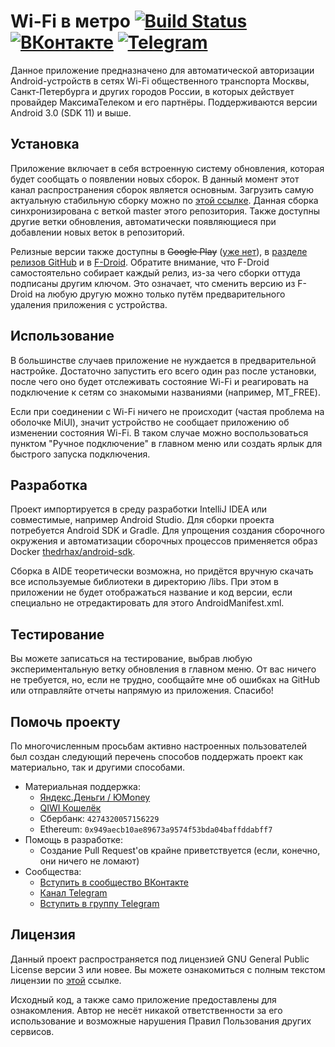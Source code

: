 # Wi-Fi в метро [![Build Status](https://jenkins.thedrhax.pw/job/mosmetro-android-pipeline/branch/master/badge/icon)](https://jenkins.thedrhax.pw/job/mosmetro-android-pipeline/branch/master/) [![ВКонтакте](.github/resources/vk-box.png)](https://vk.com/wifi_v_metro) [![Telegram](.github/resources/telegram.png)](https://t.me/joinchat/0S7nOjfkV2E2OTAy)

Данное приложение предназначено для автоматической авторизации Android-устройств в сетях Wi-Fi общественного транспорта Москвы, Санкт-Петербурга и других городов России, в которых действует провайдер МаксимаТелеком и его партнёры. Поддерживаются версии Android 3.0 (SDK 11) и выше.

## Установка

Приложение включает в себя встроенную систему обновления, которая будет сообщать о появлении новых сборок. В данный момент этот канал распространения сборок является основным. Загрузить самую актуальную стабильную сборку можно по [этой ссылке](https://mosmetro.duckdns.org/api/v1/download.php?branch=master). Данная сборка синхронизирована с веткой master этого репозитория. Также доступны другие ветки обновления, автоматически появляющиеся при добавлении новых веток в репозиторий.

Релизные версии также доступны в ~~Google Play~~ ([уже нет](https://vk.com/wifi_v_metro?w=wall-113596028_4807)), в [разделе релизов GitHub](https://github.com/mosmetro-android/mosmetro-android/releases) и в [F-Droid](https://f-droid.org/packages/pw.thedrhax.mosmetro). Обратите внимание, что F-Droid самостоятельно собирает каждый релиз, из-за чего сборки оттуда подписаны другим ключом. Это означает, что сменить версию из F-Droid на любую другую можно только путём предварительного удаления приложения с устройства.

## Использование

В большинстве случаев приложение не нуждается в предварительной настройке. Достаточно запустить его всего один раз после установки, после чего оно будет отслеживать состояние Wi-Fi и реагировать на подключение к сетям со знакомыми названиями (например, MT_FREE).

Если при соединении с Wi-Fi ничего не происходит (частая проблема на оболочке MiUI), значит устройство не сообщает приложению об изменении состояния Wi-Fi. В таком случае можно воспользоваться пунктом "Ручное подключение" в главном меню или создать ярлык для быстрого запуска подключения.

## Разработка

Проект импортируется в среду разработки IntelliJ IDEA или совместимые, например Android Studio. Для сборки проекта потребуется Android SDK и Gradle. Для упрощения создания сборочного окружения и автоматизации сборочных процессов применяется образ Docker [thedrhax/android-sdk](https://hub.docker.com/r/thedrhax/android-sdk/).

Сборка в AIDE теоретически возможна, но придётся вручную скачать все используемые библиотеки в директорию /libs. При этом в приложении не будет отображаться название и код версии, если специально не отредактировать для этого AndroidManifest.xml.

## Тестирование

Вы можете записаться на тестирование, выбрав любую экспериментальную ветку обновления в главном  меню. От вас ничего не требуется, но, если не трудно, сообщайте мне об ошибках на GitHub или отправляйте отчеты напрямую из приложения. Спасибо!

## Помочь проекту

По многочисленным просьбам активно настроенных пользователей был создан следующий перечень способов поддержать проект как материально, так и другими способами.

* Материальная поддержка:
    * [Яндекс.Деньги / ЮMoney](https://yoomoney.ru/to/410014087156910)
    * [QIWI Кошелёк](https://my.qiwi.com/Dmytryi-KreG6l0snl)
    * Сбербанк: `4274320057156229`
    * Ethereum: `0x949aecb10ae89673a9574f53bda04baffddabff7`
* Помощь в разработке:
    * Создание Pull Request'ов крайне приветствуется (если, конечно, они ничего не ломают)
* Сообщества:
    * [Вступить в сообщество ВКонтакте](https://vk.com/wifi_v_metro)
    * [Канал Telegram](https://t.me/wifi_v_metro)
    * [Вступить в группу Telegram](https://t.me/joinchat/0S7nOjfkV2E2OTAy)

## Лицензия

Данный проект распространяется под лицензией GNU General Public License версии 3 или новее. Вы можете ознакомиться с полным текстом лицензии по [этой](./LICENSE) ссылке.

Исходный код, а также само приложение предоставлены для ознакомления. Автор не несёт никакой ответственности за его использование и возможные нарушения Правил Пользования других сервисов.
